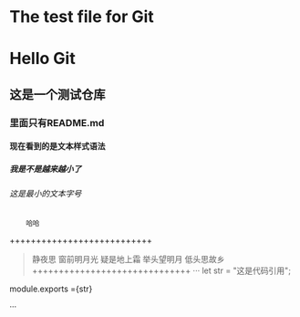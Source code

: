 The test file for Git
==============================
# Hello Git
## 这是一个测试仓库
### 里面只有README.md
#### 现在看到的是文本样式语法
##### 我是不是越来越小了
###### 这是最小的文本字号
		哈哈
+++++++++++++++++++++++++++
>静夜思
>窗前明月光
>疑是地上霜
>举头望明月
>低头思故乡
++++++++++++++++++++++++++++++
···
let str = "这是代码引用";

module.exports ={str}

···
